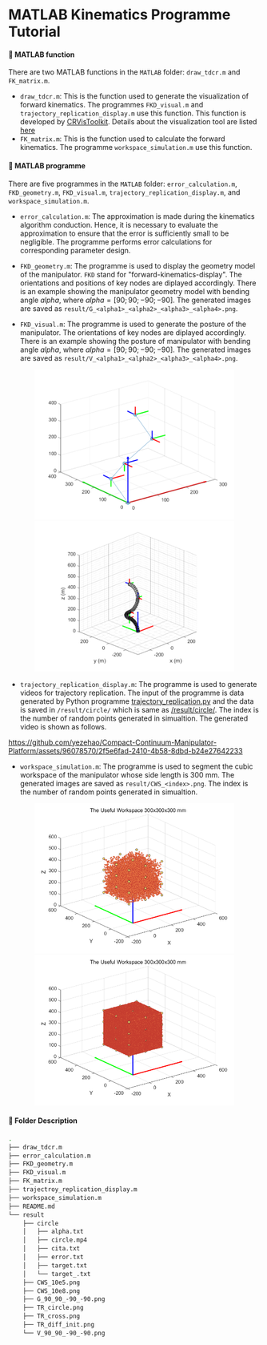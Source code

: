 # MATLAB Kinematics Programme Tutorial 
#### 🚀 MATLAB function
There are two MATLAB functions in the `MATLAB` folder: `draw_tdcr.m` and `FK_matrix.m`. 
+ `draw_tdcr.m`: This is the function used to generate the visualization of forward kinematics. The programmes `FKD_visual.m` and `trajectory_replication_display.m` use this function. This function is developed by [CRVisToolkit](https://github.com/ContinuumRoboticsLab/CRVisToolkit). Details about the visualization tool are listed [here](https://www.opencontinuumrobotics.com/)
+ `FK_matrix.m`: This is the function used to calculate the forward kinematics. The programme `workspace_simulation.m` use this function. 
#### 🚀 MATLAB programme
There are five programmes in the `MATLAB` folder: `error_calculation.m`, `FKD_geometry.m`, `FKD_visual.m`, `trajectory_replication_display.m`, and `workspace_simulation.m`.
+ `error_calculation.m`: The approximation is made during the kinematics algorithm conduction. Hence, it is necessary to evaluate the approximation to ensure that the error is sufficiently small to be negligible. The programme performs error calculations for corresponding parameter design.

+ `FKD_geometry.m`: The programme is used to display the geometry model of the manipulator. `FKD` stand for "forward-kinematics-display". The orientations and positions of key nodes are diplayed accordingly. There is an example showing the manipulator geometry model with bending angle $alpha$, where $alpha = [90;90;-90;-90]$. The generated images are saved as `result/G_<alpha1>_<alpha2>_<alpha3>_<alpha4>.png`.  

+ `FKD_visual.m`: The programme is used to generate the posture of the manipulator. The orientations of key nodes are diplayed accordingly. There is an example showing the posture of manipulator with bending angle $alpha$, where $alpha = [90;90;-90;-90]$. The generated images are saved as `result/V_<alpha1>_<alpha2>_<alpha3>_<alpha4>.png`.    
<p align="center">
  <img src="result/G_90_90_-90_-90.png" width="400" height="300" alt="geometry_model_display">
  <img src="result/V_90_90_-90_-90.png" width="400" height="300" alt="visualization_display">
</p>

+ `trajectory_replication_display.m`: The programme is used to generate videos for trajectory replication. The input of the programme is data generated by Python programme [trajectory_replication.py](https://github.com/yezehao/Compact-Continuum-Manipulator-Platform/blob/main/Kinematics/trajectory_replication.py) and the data is saved in `/result/circle/` which is same as [/result/circle/](https://github.com/yezehao/Compact-Continuum-Manipulator-Platform/tree/main/Kinematics/circle). The index is the number of random points generated in simualtion. The generated video is shown as follows.

https://github.com/yezehao/Compact-Continuum-Manipulator-Platform/assets/96078570/2f5e6fad-2410-4b58-8dbd-b24e27642233


+ `workspace_simulation.m`: The programme is used to segment the cubic workspace of the manipulator whose side length is 300 mm. The generated images are saved as `result/CWS_<index>.png`. The index is the number of random points generated in simualtion.
<p align="center">
  <img src="result/CWS_100000.png" width="400" height="300" alt="useful workspace">
  <img src="result/CWS_100000000.png" width="400" height="300" alt="useful workspace">
</p>

#### 📁 Folder Description
```sh
.
├── draw_tdcr.m
├── error_calculation.m
├── FKD_geometry.m
├── FKD_visual.m
├── FK_matrix.m
├── trajectroy_replication_display.m
├── workspace_simulation.m
├── README.md
└── result
    ├── circle
    │   ├── alpha.txt
    │   ├── circle.mp4
    │   ├── cita.txt
    │   ├── error.txt
    │   ├── target.txt
    │   └── target_.txt
    ├── CWS_10e5.png
    ├── CWS_10e8.png
    ├── G_90_90_-90_-90.png
    ├── TR_circle.png
    ├── TR_cross.png
    ├── TR_diff_init.png
    └── V_90_90_-90_-90.png


```

